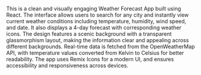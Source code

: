 This is a clean and visually engaging Weather Forecast App built using React. The interface allows users to search for any city and instantly view current weather conditions including temperature, humidity, wind speed, and date. It also displays a 4-day forecast with corresponding weather icons. The design features a scenic background with a transparent glassmorphism layout, making the information clear and appealing across different backgrounds. Real-time data is fetched from the OpenWeatherMap API, with temperature values converted from Kelvin to Celsius for better readability. The app uses Remix Icons for a modern UI, and ensures accessibility and responsiveness across devices.
